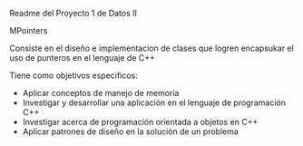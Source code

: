 Readme del Proyecto 1 de Datos II

MPointers

Consiste en el diseño e implementacion de clases que logren encapsukar el uso de punteros en el lenguaje de C++

Tiene como objetivos especificos:
- Aplicar conceptos de manejo de memoria
- Investigar y desarrollar una aplicación en el lenguaje de programación C++
- Investigar acerca de programación orientada a objetos en C++
- Aplicar patrones de diseño en la solución de un problema

